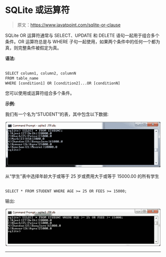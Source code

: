 # SQLite 或运算符

> 原文：<https://www.javatpoint.com/sqlite-or-clause>

SQLite OR 运算符通常与 SELECT、UPDATE 和 DELETE 语句一起用于组合多个条件。OR 运算符总是与 WHERE 子句一起使用，如果两个条件中的任何一个都为真，则完整条件被假定为真。

**语法:**

```

SELECT column1, column2, columnN 
FROM table_name
WHERE [condition1] OR [condition2]...OR [conditionN]

```

您可以使用或运算符组合多个条件。

**示例:**

我们有一个名为“STUDENT”的表，其中包含以下数据:

![Sqlite Or clause 1](img/298d025ac7648861e1ab218d9801aa6e.png)

从“学生”表中选择年龄大于或等于 25 岁或费用大于或等于 15000.00 的所有学生

```

SELECT * FROM STUDENT WHERE AGE >= 25 OR FEES >= 15000; 

```

输出:

![Sqlite Or clause 2](img/bc88c0e53c7f81d8bfb130bb026a3725.png)

* * *